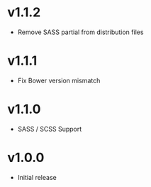 # v1.1.2
* Remove SASS partial from distribution files

# v1.1.1
* Fix Bower version mismatch

# v1.1.0
* SASS / SCSS Support

# v1.0.0
* Initial release
